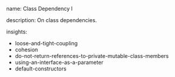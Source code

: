 name: Class Dependency I

description: On class dependencies.

insights:
  - loose-and-tight-coupling
  - cohesion
  - do-not-return-references-to-private-mutable-class-members
  - using-an-interface-as-a-parameter
  - default-constructors